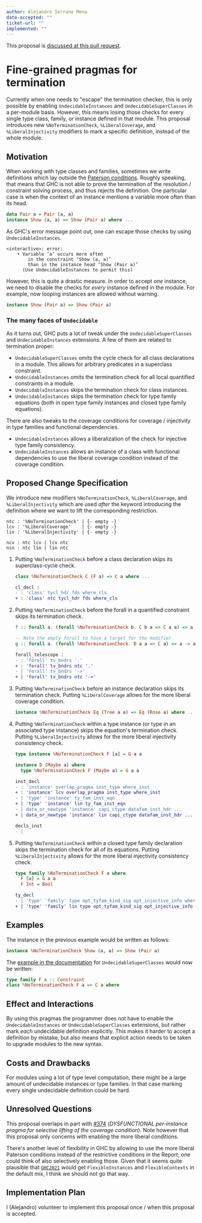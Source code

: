 ```yaml
---
author: Alejandro Serrano Mena
date-accepted: ""
ticket-url: ""
implemented: ""
---
```


This proposal is [discussed at this pull request](https://github.com/ghc-proposals/ghc-proposals/pull/390).

# Fine-grained pragmas for termination

Currently when one needs to "escape" the termination checker, this is only possible by enabling `UndecidableInstances` and `UndecidableSuperClasses` in a per-module basis. However, this means losing those checks for every single type class, family, or instance defined in that module. This proposal introduces new `%NoTerminationCheck`, `%LiberalCoverage`, and `%LiberalInjectivity` modifiers to mark a specific definition, instead of the whole module.

## Motivation

When working with type classes and families, sometimes we write definitions which lay outside the [Paterson conditions](https://www.microsoft.com/en-us/research/wp-content/uploads/2016/02/jfp06.pdf). Roughly speaking, that means that GHC is not able to prove the termination of the resolution / constraint solving process, and thus rejects the definition. One particular case is when the context of an instance mentions a variable more often than its head.

```haskell
data Pair a = Pair (a, a)
instance Show (a, a) => Show (Pair a) where ...
```

As GHC's error message point out, one can escape those checks by using `UndecidableInstances`.

```
<interactive>: error:
    • Variable ‘a’ occurs more often
        in the constraint ‘Show (a, a)’
        than in the instance head ‘Show (Pair a)’
      (Use UndecidableInstances to permit this)
```

However, this is quite a drastic measure. In order to accept _one_ instance, we need to disable the checks for _every_ instance defined in the module. For example, now looping instances are allowed without warning.

```haskell
instance Show (Pair a) => Show (Pair a)
```

### The many faces of `Undecidable`

As it turns out, GHC puts a lot of tweak under the `UndecidableSuperClasses` and `UndecidableInstances` extensions. A few of them are related to termination proper:

- `UndecidableSuperClasses` omits the cycle check for all class declarations in a module. This allows for arbitrary predicates in a superclass constraint.
- `UndecidableInstances` omits the termination check for all local quantified constraints in a module.
- `UndecidableInstances` skips the termination check for class instances.
- `UndecidableInstances` skips the termination check for type family equations (both in open type family instances and closed type family equations).

There are also tweaks to the coverage conditions for coverage / injectivity in type families and functional dependencies.

- `UndecidableInstances` allows a liberalization of the check for injective type family consistency.
- `UndecidableInstances` allows an instance of a class with functional dependencies to use the liberal coverage condition instead of the coverage condition.

## Proposed Change Specification

We introduce new modifiers `%NoTerminationCheck`, `%LiberalCoverage`, and `%LiberalInjectivity` which are used _after_ the keyword introducing the definition where we want to lift the corresponding restriction.

```
ntc : '%NoTerminationCheck' | {- empty -}
lcv : '%LiberalCoverage'    | {- empty -}
lin : '%LiberalInjectivity' | {- empty -}

ncv : ntc lcv | lcv ntc
nin : ntc lin | lin ntc
```

1. Putting `%NoTerminationCheck` before a class declaration skips its superclass-cycle check.

    ```haskell
    class %NoTerminationCheck C (F a) => C a where ...
    ```

    ```diff
    cl_decl :
    - : 'class' tycl_hdr fds where_cls
    + : 'class' ntc tycl_hdr fds where_cls
    ```

2. Putting `%NoTerminationCheck` before the forall in a quantified constraint skips its termination check. 

    ```haskell
    f :: forall a. (forall %NoTerminationCheck b. C b a => C a a) => a -> a

    -- Note the empty forall to have a target for the modifier
    g :: forall a. (forall %NoTerminationCheck. D a a => C a) => a -> a
    ```

    ```diff
    forall_telescope : 
    - : 'forall' tv_bndrs '.'
    + : 'forall' tv_bndrs ntc '.'
    - | 'forall' tv_bndrs '->'
    + | 'forall' tv_bndrs ntc '->'

3. Putting `%NoTerminationCheck` before an instance declaration skips its termination check. Putting `%LiberalCoverage` allows for the more liberal coverage condition.

    ```haskell
    instance %NoTerminationCheck Eq (Tree a a) => Eq (Rose a) where ..
    ```

5. Putting `%NoTerminationCheck` within a type instance (or type in an associated type instance) skips the equation's termination check. Putting `%LiberalInjectivity` allows for the more liberal injectivity consistency check.

    ```haskell
    type instance %NoTerminationCheck F [a] = G a a

    instance D (Maybe a) where
      type %NoTerminationCheck F (Maybe a) = G a a
    ```

    ```diff
    inst_decl
    - : 'instance' overlap_pragma inst_type where_inst
    + : 'instance' lcv overlap_pragma inst_type where_inst
    - | 'type' 'instance' ty_fam_inst_eqn
    + | 'type' 'instance' lin ty_fam_inst_eqn
    - | data_or_newtype 'instance' capi_ctype datafam_inst_hdr ...
    + | data_or_newtype 'instance' lin capi_ctype datafam_inst_hdr ...

    decls_inst
    - | 
    ```

6. Putting `%NoTerminationCheck` within a closed type family declaration skips the termination check for all of its equations. Putting `%LiberalInjectivity` allows for the more liberal injectivity consistency check.

    ```haskell
    type family %NoTerminationCheck F a where
      F [a] = G a a
      F Int = Bool
    ```

    ```diff
    ty_decl
    - | 'type' 'family' type opt_tyfam_kind_sig opt_injective_info where_type_family
    + | 'type' 'family' lin type opt_tyfam_kind_sig opt_injective_info where_type_family
    ```

## Examples

The instance in the previous example would be written as follows:

```haskell
instance %NoTerminationCheck Show (a, a) => Show (Pair a)
```

The [example in the documentation](https://downloads.haskell.org/~ghc/latest/docs/html/users_guide/glasgow_exts.html#extension-UndecidableSuperClasses) for `UndecidableSuperClasses` would now be written:

```haskell
type family F a :: Constraint
class %NoTerminationCheck F a => C a where
```

## Effect and Interactions

By using this pragmas the programmer does not have to enable the `UndecidableInstances` or `UndecidableSuperClasses` extensions, but rather mark _each_ undecidable definition explicitly. This makes it harder to accept a definition by mistake, but also means that explicit action needs to be taken to upgrade modules to the new syntax.

## Costs and Drawbacks

For modules using a lot of type level computation, there might be a large amount of undecidable instances or type families. In that case marking every single undecidable definition could be hard.

## Unresolved Questions

This proposal overlaps in part with [#374](https://github.com/ghc-proposals/ghc-proposals/pull/374) (_DYSFUNCTIONAL per-instance pragma for selective lifting of the coverage condition_). Note however that this proposal only concerns with enabling the more liberal conditions.

There's another level of flexibility in GHC by allowing to use the more liberal Paterson conditions instead of the restrictive conditions in the Report; one could think of also selectively enabling those. Given that it seems quite plausible that [`GHC2021`](https://github.com/ghc-proposals/ghc-proposals/pull/380) would get `FlexibleInstances` and `FlexibleContexts` in the default mix, I think we should not go that way.

## Implementation Plan

I (Alejandro) volunteer to implement this proposal once / when this proposal is accepted.

